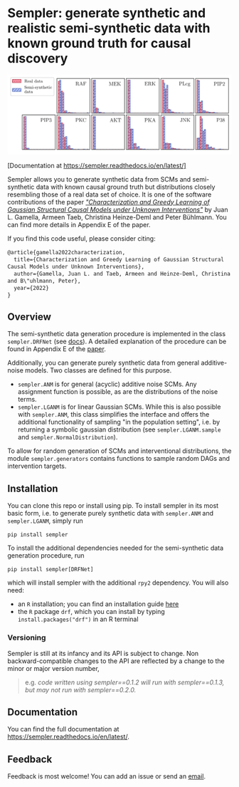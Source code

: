 # Sempler: generate synthetic and realistic semi-synthetic data with known ground truth for causal discovery

![Real and semi-synthetic data produced from the Sachs dataset](./docs/marginals.png)

[Documentation at https://sempler.readthedocs.io/en/latest/]

Sempler allows you to generate synthetic data from SCMs and semi-synthetic data with known causal ground truth but distributions closely resembling those of a real data set of choice. It is one of the software contributions of the paper [*"Characterization and Greedy Learning of Gaussian Structural Causal Models under Unknown Interventions"*](https://arxiv.org/abs/2211.14897) by Juan L. Gamella, Armeen Taeb, Christina Heinze-Deml and Peter Bühlmann. You can find more details in Appendix E of the paper.

If you find this code useful, please consider citing:

```
@article{gamella2022characterization,
  title={Characterization and Greedy Learning of Gaussian Structural Causal Models under Unknown Interventions},
  author={Gamella, Juan L. and Taeb, Armeen and Heinze-Deml, Christina and B\"uhlmann, Peter},
  year={2022}
}
```

## Overview

The semi-synthetic data generation procedure is implemented in the class `sempler.DRFNet` (see [docs](https://sempler.readthedocs.io/en/latest/.)). A detailed explanation of the procedure can be found in Appendix E of the [paper](https://arxiv.org/abs/2211.14897).

Additionally, you can generate purely synthetic data from general additive-noise models. Two classes are defined for this purpose.

- `sempler.ANM` is for general (acyclic) additive noise SCMs. Any assignment function is possible, as are the distributions of the noise terms.
- `sempler.LGANM` is for linear Gaussian SCMs. While this is also possible with `sempler.ANM`, this class simplifies the interface and offers the additional functionality of sampling "in the population setting", i.e. by returning a symbolic gaussian distribution (see `sempler.LGANM.sample` and `sempler.NormalDistribution`).

To allow for random generation of SCMs and interventional distributions, the module `sempler.generators` contains functions to sample random DAGs and intervention targets.

## Installation

You can clone this repo or install using pip. To install sempler in its most basic form, i.e. to generate purely synthetic data with `sempler.ANM` and `sempler.LGANM`, simply run
```
pip install sempler
```

To install the additional dependencies needed for the semi-synthetic data generation procedure, run

```
pip install sempler[DRFNet]
```

which will install sempler with the additional `rpy2` dependency. You will also need:
- an `R` installation; you can find an installation guide [here](https://rstudio-education.github.io/hopr/starting.html)
- the `R` package `drf`, which you can install by typing `install.packages("drf")` in an R terminal


### Versioning

Sempler is still at its infancy and its API is subject to change. Non backward-compatible changes to the API are reflected by a change to the minor or major version number,

> e.g. *code written using sempler==0.1.2 will run with sempler==0.1.3, but may not run with sempler==0.2.0.*

## Documentation

You can find the full documentation at https://sempler.readthedocs.io/en/latest/.
  
## Feedback

Feedback is most welcome! You can add an issue  or send an [email](mailto:juan.gamella@stat.math.ethz.ch>).
